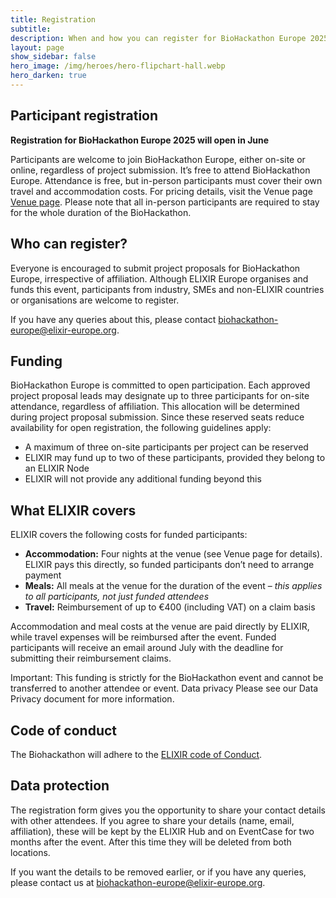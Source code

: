 ```yaml
---
title: Registration
subtitle:
description: When and how you can register for BioHackathon Europe 2025
layout: page
show_sidebar: false
hero_image: /img/heroes/hero-flipchart-hall.webp
hero_darken: true
---
```


## Participant registration

**Registration for BioHackathon Europe 2025 will open in June** 

Participants are welcome to join BioHackathon Europe, either on-site or online, regardless of project submission. It’s free to attend BioHackathon Europe. Attendance is free, but in-person participants must cover their own travel and accommodation costs. For pricing details, visit the Venue page [Venue page](/venue/). Please note that all in-person participants are required to stay for the whole duration of the BioHackathon.

## Who can register?
Everyone is encouraged to submit project proposals for BioHackathon Europe, irrespective of affiliation. Although ELIXIR Europe organises and funds this event, participants from industry, SMEs and non-ELIXIR countries or organisations are welcome to register. 

If you have any queries about this, please contact <biohackathon-europe@elixir-europe.org>.

## Funding 

BioHackathon Europe is committed to open participation. Each approved project proposal leads may designate up to three participants for on-site attendance, regardless of affiliation. This allocation will be determined during project proposal submission. Since these reserved seats reduce availability for open registration, the following guidelines apply:
  * A maximum of three on-site participants per project can be reserved
  * ELIXIR may fund up to two of these participants, provided they belong to an ELIXIR Node
  * ELIXIR will not provide any additional funding beyond this

## What ELIXIR covers

ELIXIR covers the following costs for funded participants: 
  * **Accommodation:** Four nights at the venue (see Venue page for details). ELIXIR pays this directly, so funded participants don’t need to arrange payment
  * **Meals:** All meals at the venue for the duration of the event – *this applies to all participants, not just funded attendees*
  * **Travel:** Reimbursement of up to €400 (including VAT) on a claim basis

Accommodation and meal costs at the venue are paid directly by ELIXIR, while travel expenses will be reimbursed after the event. Funded participants will receive an email around July with the deadline for submitting their reimbursement claims.

Important: This funding is strictly for the BioHackathon event and cannot be transferred to another attendee or event.
Data privacy
Please see our Data Privacy document for more information.

## Code of conduct
The Biohackathon will adhere to the [ELIXIR code of Conduct](https://elixir-europe.org/events/code-of-conduct).

## Data protection
The registration form gives you the opportunity to share your contact details with other attendees. If you agree to share your details (name, email, affiliation), these will be kept by the ELIXIR Hub and on EventCase for two months after the event. After this time they will be deleted from both locations. 

If you want the details to be removed earlier, or if you have any queries, please contact us at <biohackathon-europe@elixir-europe.org>.
